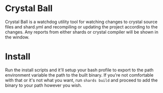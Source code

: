 # Crystal Ball
Crystal Ball is a watchdog utility tool for watching changes to crystal source files and shard.yml and recompiling or updating the project according to the changes. Any reports from either shards or crystal compiler will be shown in the window.

# Install
Run the install scripts and it'll setup your bash profile to export to the path environment variable the path to the built binary. If you're not comfortable with that or it's not what you want, run `shards build` and proceed to add the binary to your path however you wish.